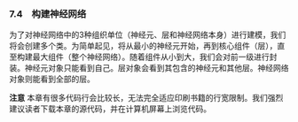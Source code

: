 ### 7.4　构建神经网络

为了对神经网络中的3种组织单位（神经元、层和神经网络本身）进行建模，我们将会创建多个类。为简单起见，将从最小的神经元开始，再到核心组件（层），直至构建最大组件（整个神经网络）。随着组件从小到大，我们会对前一级进行封装。神经元对象只能看到自己。层对象会看到其包含的神经元和其他层。神经网络对象则能看到全部的层。



**注意**  本章有很多代码行会比较长，无法完全适应印刷书籍的行宽限制。我们强烈建议读者下载本章的源代码，并在计算机屏幕上浏览代码。



